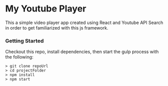 # My Youtube Player

This a simple video player app created using React and Youtube API Search in order to get familiarized with this js framework.

### Getting Started

Checkout this repo, install dependencies, then start the gulp process with the following:

```
> git clone repoUrl
> cd projectFolder
> npm install
> npm start
```
